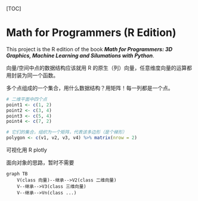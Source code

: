 [TOC]

# Math for Programmers (R Edition)

This project is the R edition of the book *__Math for Programmers: 3D Graphics, Machine Learning and Silumations with Python__*.


向量/空间中点的数据结构应该就用 R 的原生（列）向量，任意维度向量的运算都用封装为同一个函数。

多个点组成的一个集合，用什么数据结构？用矩阵！每一列都是一个点。

```R
# 二维平面中四个点
point1 <- c(1, 2)
point2 <- c(3, 4)
point3 <- c(5, 4)
point4 <- c(7, 2)

# 它们的集合，组织为一个矩阵，代表该多边形（是个梯形）
polygon <- c(v1, v2, v3, v4) %>% matrix(nrow = 2)
```

可视化用 R plotly


面向对象的思路，暂时不需要

```mermaid
graph TB
	V(class 向量)--继承-->V2(class 二维向量)
	V--继承-->V3(class 三维向量)
	V--继承-->Vn(class ...)
```

